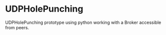 # UDPHolePunching
UDPHolePunching prototype using python working with a Broker accessible from peers.

